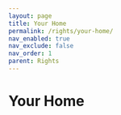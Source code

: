 ```yaml
---
layout: page
title: Your Home
permalink: /rights/your-home/
nav_enabled: true
nav_exclude: false
nav_order: 1
parent: Rights
---
```


<h1>Your Home</h1>
